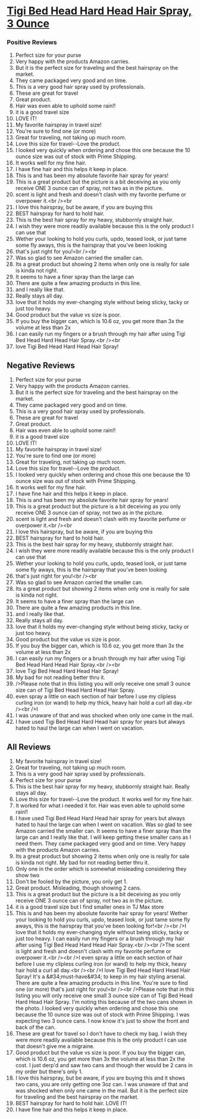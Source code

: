 # [Tigi Bed Head Hard Head Hair Spray, 3 Ounce](https://products.checkmycream.com/products/Tigi-Bed-Head-Hard-Head-Hair-Spray-3-Ounce.html)

### Positive Reviews

<ol>
      <li>Perfect size for your purse</li>
      <li>Very happy with the products Amazon carries.</li>
      <li>But it is the perfect size for traveling and the best hairspray on the market.</li>
      <li>They came packaged very good and on time.</li>
      <li>This is a very good hair spray used by professionals.</li>
      <li>These are great for travel</li>
      <li>Great product.  </li>
      <li>Hair was even able to uphold some rain!!</li>
      <li>it is a good travel size</li>
      <li>LOVE IT!</li>
      <li>My favorite hairspray in travel size!</li>
      <li>You&#x27;re sure to find one (or more)</li>
      <li>Great for traveling, not taking up much room.</li>
      <li>Love this size for travel--Love the product.  </li>
      <li>I looked very quickly when ordering and chose this one because the 10 ounce size was out of stock with Prime Shipping.</li>
      <li>It works well for my fine hair.</li>
      <li>I have fine hair and this helps it keep in place.</li>
      <li>This is and has been my absolute favorite hair spray for years!</li>
      <li>This is a great product but the picture is a bit deceiving as you only receive ONE 3 ounce can of spray, not two as in the picture.</li>
      <li>scent is light and fresh and doesn&#x27;t clash with my favorite perfume or overpower it.&lt;br /&gt;&lt;br</li>
      <li>I love this hairspray, but be aware, if you are buying this</li>
      <li>BEST hairspray for hard to hold hair.</li>
      <li>This is the best hair spray for my heavy, stubbornly straight hair.</li>
      <li>I wish they were more readily available because this is the only product I can use that</li>
      <li>Wether your looking to hold you curls, updo, teased look, or just tame some fly aways, this is the hairspray that you&#x27;ve been looking</li>
      <li>that&#x27;s just right for you!&lt;br /&gt;&lt;br</li>
      <li>Was so glad to see Amazon carried the smaller can.</li>
      <li>Its a great product but showing 2 items when only one is really for sale is kinda not right.</li>
      <li>It seems to have a finer spray than the large can</li>
      <li>There are quite a few amazing products in this line.  </li>
      <li>and I really like that.  </li>
      <li>Really stays all day.</li>
      <li>love that it holds my ever-changing style without being sticky, tacky or just too heavy.  </li>
      <li>Good product but the value vs size is poor.</li>
      <li>If you buy the bigger can, which is 10.6 oz, you get more than 3x the volume at less than 2x</li>
      <li>I can easily run my fingers or a brush through my hair after using Tigi Bed Head Hard Head Hair Spray.&lt;br /&gt;&lt;br</li>
      <li>love Tigi Bed Head Hard Head Hair Spray!</li>
</ol>


<h2>Negative Reviews</h2>
<ol>
<li> Perfect size for your purse</li>
<li> Very happy with the products Amazon carries.</li>
<li> But it is the perfect size for traveling and the best hairspray on the market.</li>
<li> They came packaged very good and on time.</li>
<li> This is a very good hair spray used by professionals.</li>
<li> These are great for travel</li>
<li> Great product.  </li>
<li> Hair was even able to uphold some rain!!</li>
<li> it is a good travel size</li>
<li> LOVE IT!</li>
<li> My favorite hairspray in travel size!</li>
<li> You&#x27;re sure to find one (or more)</li>
<li> Great for traveling, not taking up much room.</li>
<li> Love this size for travel--Love the product.  </li>
<li> I looked very quickly when ordering and chose this one because the 10 ounce size was out of stock with Prime Shipping.</li>
<li> It works well for my fine hair.</li>
<li> I have fine hair and this helps it keep in place.</li>
<li> This is and has been my absolute favorite hair spray for years!</li>
<li> This is a great product but the picture is a bit deceiving as you only receive ONE 3 ounce can of spray, not two as in the picture.</li>
<li> scent is light and fresh and doesn&#x27;t clash with my favorite perfume or overpower it.&lt;br /&gt;&lt;br</li>
<li> I love this hairspray, but be aware, if you are buying this</li>
<li> BEST hairspray for hard to hold hair.</li>
<li> This is the best hair spray for my heavy, stubbornly straight hair.</li>
<li> I wish they were more readily available because this is the only product I can use that</li>
<li> Wether your looking to hold you curls, updo, teased look, or just tame some fly aways, this is the hairspray that you&#x27;ve been looking</li>
<li> that&#x27;s just right for you!&lt;br /&gt;&lt;br</li>
<li> Was so glad to see Amazon carried the smaller can.</li>
<li> Its a great product but showing 2 items when only one is really for sale is kinda not right.</li>
<li> It seems to have a finer spray than the large can</li>
<li> There are quite a few amazing products in this line.  </li>
<li> and I really like that.  </li>
<li> Really stays all day.</li>
<li> love that it holds my ever-changing style without being sticky, tacky or just too heavy.  </li>
<li> Good product but the value vs size is poor.</li>
<li> If you buy the bigger can, which is 10.6 oz, you get more than 3x the volume at less than 2x</li>
<li> I can easily run my fingers or a brush through my hair after using Tigi Bed Head Hard Head Hair Spray.&lt;br /&gt;&lt;br</li>
<li> love Tigi Bed Head Hard Head Hair Spray!</li>
<li> My bad for not reading better thru it.</li>
<li> /&gt;Please note that in this listing you will only receive one small 3 ounce size can of Tigi Bed Head Hard Head Hair Spray.  </li>
<li> even spray a little on each section of hair before I use my clipless curling iron (or wand) to help my thick, heavy hair hold a curl all day.&lt;br /&gt;&lt;br /&gt;I</li>
<li> I was unaware of that and was shocked when only one came in the mail.</li>
<li> I have used Tigi  Bed Head Hard Head hair spray for years but always hated to haul the large can when I went on vacation.</li>
</ol>

<h2>All Reviews</h2>

<ol>
    <li> My favorite hairspray in travel size!</li>
    <li> Great for traveling, not taking up much room.</li>
    <li> This is a very good hair spray used by professionals.</li>
    <li> Perfect size for your purse</li>
    <li> This is the best hair spray for my heavy, stubbornly straight hair. Really stays all day.</li>
    <li> Love this size for travel--Love the product.  It works well for my fine hair.</li>
    <li> It worked for what i needed it for. Hair was even able to uphold some rain!!</li>
    <li> I have used Tigi  Bed Head Hard Head hair spray for years but always hated to haul the large can when I went on vacation. Was so glad to see Amazon carried the smaller can. It seems to have a finer spray than the large can and I really like that.  I will keep getting these smaller cans as I need them. They came packaged very good and on time. Very happy with the products Amazon carries.</li>
    <li> Its a great product but showing 2 items when only one is really for sale is kinda not right. My bad for not reading better thru it.</li>
    <li> Only one in the order which is somewhat misleading considering they show two</li>
    <li> Don&#x27;t be fooled by the picture, you only get 1.</li>
    <li> Great product.  Misleading, though showing 2 cans.</li>
    <li> This is a great product but the picture is a bit deceiving as you only receive ONE 3 ounce can of spray, not two as in the picture.</li>
    <li> it is a good travel size but I find smaller ones in TJ Max store</li>
    <li> This is and has been my absolute favorite hair spray for years! Wether your looking to hold you curls, updo, teased look, or just tame some fly aways, this is the hairspray that you&#x27;ve been looking for!&lt;br /&gt;&lt;br /&gt;I love that it holds my ever-changing style without being sticky, tacky or just too heavy.  I can easily run my fingers or a brush through my hair after using Tigi Bed Head Hard Head Hair Spray.&lt;br /&gt;&lt;br /&gt;The scent is light and fresh and doesn&#x27;t clash with my favorite perfume or overpower it.&lt;br /&gt;&lt;br /&gt;I even spray a little on each section of hair before I use my clipless curling iron (or wand) to help my thick, heavy hair hold a curl all day.&lt;br /&gt;&lt;br /&gt;I love Tigi Bed Head Hard Head Hair Spray! It&#x27;s a &amp;#34;must-have&amp;#34; to keep in my hair styling arsenal.  There are quite a few amazing products in this line.  You&#x27;re sure to find one (or more) that&#x27;s just right for you!&lt;br /&gt;&lt;br /&gt;Please note that in this listing you will only receive one small 3 ounce size can of Tigi Bed Head Hard Head Hair Spray.  I&#x27;m noting this because of the two cans shown in the photo.  I looked very quickly when ordering and chose this one because the 10 ounce size was out of stock with Prime Shipping. I was expecting two 3 ounce cans.  I now know it&#x27;s just to show the front and back of the can.</li>
    <li> These are great for travel so I don&#x27;t have to check my bag. I wish they were more readily available because this is the only product I can use that doesn&#x27;t give me a migraine.</li>
    <li> Good product but the value vs size is poor. If you buy the bigger can, which is 10.6 oz, you get more than 3x the volume at less than 2x the cost. I just derp&#x27;d and saw two cans and though ther would be 2 cans in my order but there&#x27;s only 1.</li>
    <li> I love this hairspray, but be aware, if you are buying this and it shows two cans, you are only getting one 3oz can. I was unaware of that and was shocked when only one came in the mail. But it is the perfect size for traveling and the best hairspray on the market.</li>
    <li> BEST hairspray for hard to hold hair. LOVE IT!</li>
    <li> I have fine hair and this helps it keep in place.</li>
</ol>




